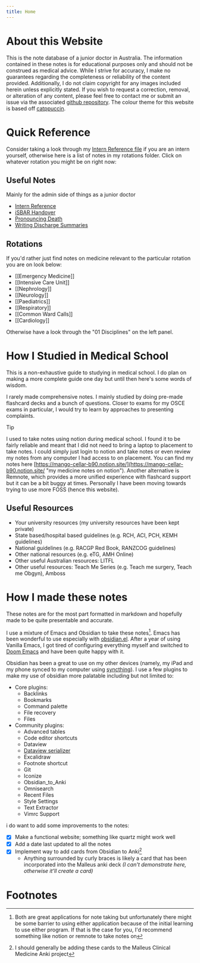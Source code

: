 ```yaml
---
title: Home
---
```

# About this Website
This is the note database of a junior doctor in Australia. The information contained in these notes is for educational purposes only and should not be construed as medical advice. While I strive for accuracy, I make no guarantees regarding the completeness or reliability of the content provided. Additionally, I do not claim copyright for any images included herein unless explicitly stated. If you wish to request a correction, removal, or alteration of any content, please feel free to contact me or submit an issue via the associated [github repository](https://github.com/Sabicool/Medicine). The colour theme for this website is based off [catppuccin](https://github.com/catppuccin/catppuccin).
# Quick Reference
Consider taking a look through my [Intern Reference file](00%20Reference/Junior%20Doctor/Intern%20Reference.md) if you are an intern yourself, otherwise here is a list of notes in my rotations folder. Click on whatever rotation you might be on right now:
## Useful Notes
Mainly for the admin side of things as a junior doctor
- [Intern Reference](00%20Reference/Junior%20Doctor/Intern%20Reference.md)
- [iSBAR Handover](00%20Reference/Clinical/iSBAR%20Handover.md)
- [Pronouncing Death](00%20Reference/Clinical/Pronouncing%20Death.md)
- [Writing Discharge Summaries](00%20Reference/Administrative/Writing%20Discharge%20Summaries.md)
## Rotations
If you'd rather just find notes on medicine relevant to the particular rotation you are on look below:
<!-- QueryToSerialize: LIST FROM "02 Rotations" -->
<!-- SerializedQuery: LIST FROM "02 Rotations" -->
- [[Emergency Medicine]]
- [[Intensive Care Unit]]
- [[Nephrology]]
- [[Neurology]]
- [[Paediatrics]]
- [[Respiratory]]
- [[Common Ward Calls]]
- [[Cardiology]]
<!-- SerializedQuery END -->

Otherwise have a look through the "01 Disciplines" on the left panel.
# How I Studied in Medical School
This is a non-exhaustive guide to studying in medical school. I do plan on making a more complete guide one day but until then here's some words of wisdom.

I rarely made comprehensive notes. I mainly studied by doing pre-made flashcard decks and a bunch of questions. Closer to exams for my OSCE exams in particular, I would try to learn by approaches to presenting complaints.

> [!TIP] 
> I used to take notes using notion during medical school. I found it to be fairly reliable and meant that I did not need to bring a laptop to placement to take notes. I could simply just login to notion and take notes or even review my notes from any computer I had access to on placement. You can find my notes here [https://mango-cellar-b90.notion.site/](https://mango-cellar-b90.notion.site/ "my medicine notes on notion"). Another alternative is Remnote, which provides a more unified experience with flashcard support but it can be a bit buggy at times. Personally I have been moving towards trying to use more FOSS (hence this website).

## Useful Resources
- Your university resources (my university resources have been kept private)
- State based/hospital based guidelines (e.g. RCH, ACI, PCH, KEMH guidelines) 
- National guidelines (e.g. RACGP Red Book, RANZCOG guidelines)
- Other national resources (e.g. eTG, AMH Online)
- Other useful Australian resources: LITFL
- Other useful resources: Teach Me Series (e.g. Teach me surgery, Teach me Obgyn), Amboss
# How I made these notes
These notes are for the most part formatted in markdown and hopefully made to be quite presentable and accurate.

I use a mixture of Emacs and Obsidian to take these notes[^1]. Emacs has been wonderful to use especially with [obsidian.el](https://github.com/licht1stein/obsidian.el). After a year of using Vanilla Emacs, I got tired of configuring everything myself and switched to [Doom Emacs](https://github.com/doomemacs/doomemacs) and have been quite happy with it.

Obsidian has been a great to use on my other devices (namely, my iPad and my phone synced to my computer using [syncthing](https://syncthing.net/)). I use a few plugins to make my use of obsidian more palatable including but not limited to:
- Core plugins:
    - Backlinks
    - Bookmarks
    - Command palette
    - File recovery
    - Files
- Community plugins:
    - Advanced tables
    - Code editor shortcuts
    - Dataview
    - [Dataview serializer](https://github.com/dsebastien/obsidian-dataview-serializer)
    - Excalidraw
    - Footnote shortcut
    - Git
    - Iconize 
    - Obsidian_to_Anki
    - Omnisearch
    - Recent Files
    - Style Settings
    - Text Extractor
    - Vimrc Support

i do want to add some improvements to the notes:

- [x] Make a functional website; something like quartz might work well
- [x] Add a date last updated to all the notes
- [x] Implement way to add cards from Obsidian to Anki[^2]
    - Anything surrounded by curly braces is likely a card that has been incorporated into the Malleus anki deck *(I can't demonstrate here, otherwise it'll create a card)*
# Footnotes

[^1]: Both are great applications for note taking but unfortunately there might be some barrier to using either application because of the initial learning to use either program. If that is the case for you, I'd recommend something like notion or remnote to take notes on
[^2]: I should generally be adding these cards to the Malleus Clinical Medicine Anki project
